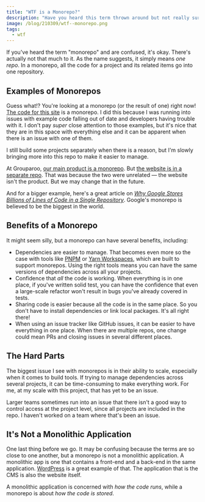 ```yaml
---
title: "WTF is a Monorepo?"
description: "Have you heard this term thrown around but not really sure what it means. Well, let's take a quick introductory look at it."
image: /blog/210309/wtf--monorepo.png
tags:
  - wtf
---
```


If you've heard the term "monorepo" and are confused, it's okay. There's actually not that much to it. As the name suggests, it simply means _one repo_. In a monorepo, all the code for a project and its related items go into one repository.

## Examples of Monorepos

Guess what!? You're looking at a monorepo (or the result of one) right now! [The code for this site](https://github.com/seancdavis/seancdavis-com) is a monorepo. I did this because I was running into issues with example code falling out of date and developers having trouble with it. I don't pay _super_ close attention to those examples, but it's nice that they are in this space with everything else and it can be apparent when there is an issue with one of them.

I still build some projects separately when there is a reason, but I'm slowly bringing more into this repo to make it easier to manage.

At Grouparoo, [our main product is a monorepo](https://github.com/grouparoo/grouparoo). But [the website is in a separate repo](https://github.com/grouparoo/www.grouparoo.com). That was because the two were unrelated — the website isn't the product. But we may change that in the future.

And for a bigger example, here's a great article on [_Why Google Stores Billions of Lines of Code in a Single Repository_](https://cacm.acm.org/magazines/2016/7/204032-why-google-stores-billions-of-lines-of-code-in-a-single-repository/fulltext). Google's monorepo is believed to be the biggest in the world.

## Benefits of a Monorepo

It might seem silly, but a monorepo can have several benefits, including:

- Dependencies are easier to manage. That becomes even more so the case with tools like [PNPM](/blog/wtf-is-pnpm) or [Yarn Workspaces](https://classic.yarnpkg.com/en/docs/workspaces/), which are built to support monorepos. Using the right tools means you can have the same versions of dependencies across all your projects.
- Confidence that _all_ the code is working. When everything is in one place, if you've written solid test, you can have the confidence that even a large-scale refactor won't result in bugs you've already covered in tests.
- Sharing code is easier because all the code is in the same place. So you don't have to install dependencies or link local packages. It's all right there!
- When using an issue tracker like GitHub issues, it can be easier to have everything in one place. When there are multiple repos, one change could mean PRs and closing issues in several different places.

## The Hard Parts

The biggest issue I see with monorepos is in their ability to scale, especially when it comes to build tools. If trying to manage dependencies across several projects, it can be time-consuming to make everything work. For me, at my scale with this project, that has yet to be an issue.

Larger teams sometimes run into an issue that there isn't a good way to control access at the project level, since all projects are included in the repo. I haven't worked on a team where that's been an issue.

## It's Not a Monolithic Application

One last thing before we go. It may be confusing because the terms are so close to one another, but a monorepo is not a monolithic application. A monolithic app is one that contains a front-end and a back-end in the same application. [WordPress](https://wordpress.org/download/) is a great example of that. The application that is the CMS is also the website itself.

A monolithic application is concerned with _how the code runs_, while a monorepo is about _how the code is stored_.
